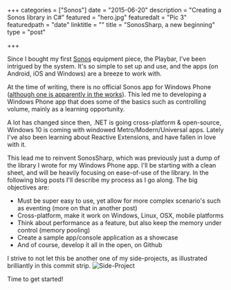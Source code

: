 +++
categories = ["Sonos"]
date = "2015-06-20"
description = "Creating a Sonos library in C#"
featured = "hero.jpg"
featuredalt = "Pic 3"
featuredpath = "date"
linktitle = ""
title = "SonosSharp, a new beginning"
type = "post"

+++

Since I bought my first [Sonos](http://www.sonos.com/) equipment piece, the Playbar, I've been intrigued by the system. It's so simple to set up and use, and the apps (on Android, iOS and Windows) are a breeze to work with.

At the time of writing, there is no official Sonos app for Windows Phone ([although one is apparently in the works](http://www.windowscentral.com/sonos-app-windows-phone-private-beta-promised-no-eta-release-though)). This led me to developing a Windows Phone app that does some of the basics such as controlling volume, mainly as a learning opportunity. 

A lot has changed since then, .NET is going cross-platform & open-source, Windows 10 is coming with windowed Metro/Modern/Universal apps. Lately I've also been learning about Reactive Extensions, and have fallen in love with it.

This lead me to reinvent SonosSharp, which was previously just a dump of the library I wrote for my Windows Phone app. I'll be starting with a clean sheet, and will be heavily focusing on ease-of-use of the library. In the following blog posts I'll describe my process as I go along. The big objectives are:

 - Must be super easy to use, yet allow for more complex scenario's such as eventing (more on that in another post)
 - Cross-platform, make it work on Windows, Linux, OSX, mobile platforms
 - Think about performance as a feature, but also keep the memory under control (memory pooling)
 - Create a sample app/console application as a showcase
 - And of course, develop it all in the open, on Github

I strive to not let this be another one of my side-projects, as illustrated brilliantly in this commit strip.
![Side-Project](/img/2015/06/side-project.jpg)

Time to get started!
